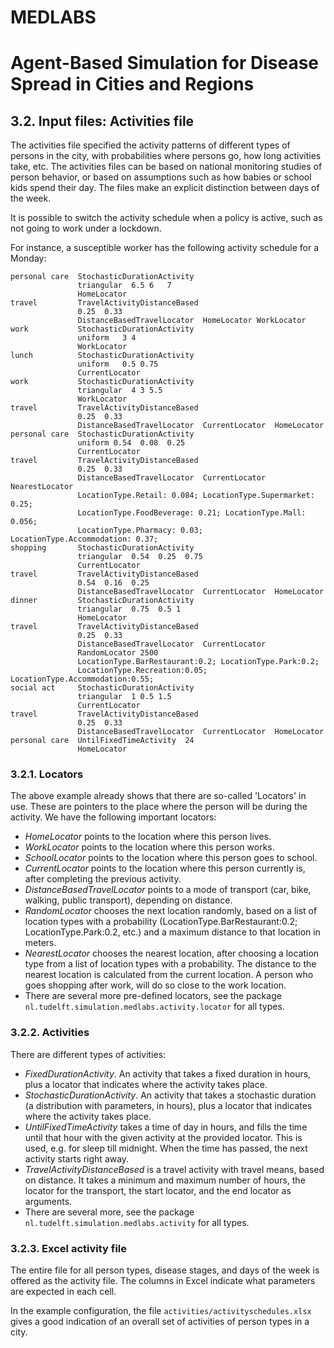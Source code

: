 # MEDLABS
# Agent-Based Simulation for Disease Spread in Cities and Regions

## 3.2. Input files: Activities file

The activities file specified the activity patterns of different types of persons in the city, with probabilities where persons go, how long activities take, etc. The activities files can be based on national monitoring studies of person behavior, or based on assumptions such as how babies or school kids spend their day. The files make an explicit distinction between days of the week.

It is possible to switch the activity schedule when a policy is active, such as not going to work under a lockdown.

For instance, a susceptible worker has the following activity schedule for a Monday:

```
personal care  StochasticDurationActivity    
               triangular  6.5 6   7     
               HomeLocator       
travel         TravelActivityDistanceBased   
               0.25  0.33  
               DistanceBasedTravelLocator  HomeLocator WorkLocator   
work           StochasticDurationActivity    
               uniform   3 4   
               WorkLocator       
lunch          StochasticDurationActivity    
               uniform   0.5 0.75    
               CurrentLocator        
work           StochasticDurationActivity    
               triangular  4 3 5.5   
               WorkLocator       
travel         TravelActivityDistanceBased       
               0.25  0.33    
               DistanceBasedTravelLocator  CurrentLocator  HomeLocator   
personal care  StochasticDurationActivity    
               uniform 0.54  0.08  0.25    
               CurrentLocator        
travel         TravelActivityDistanceBased
               0.25  0.33    
               DistanceBasedTravelLocator  CurrentLocator  NearestLocator    
               LocationType.Retail: 0.084; LocationType.Supermarket: 0.25;
               LocationType.FoodBeverage: 0.21; LocationType.Mall: 0.056;
               LocationType.Pharmacy: 0.03; LocationType.Accommodation: 0.37;
shopping       StochasticDurationActivity    
               triangular  0.54  0.25  0.75    
               CurrentLocator        
travel         TravelActivityDistanceBased     
               0.54  0.16  0.25    
               DistanceBasedTravelLocator  CurrentLocator  HomeLocator   
dinner         StochasticDurationActivity    
               triangular  0.75  0.5 1   
               HomeLocator       
travel         TravelActivityDistanceBased       
               0.25  0.33    
               DistanceBasedTravelLocator  CurrentLocator  
               RandomLocator 2500
               LocationType.BarRestaurant:0.2; LocationType.Park:0.2; 
               LocationType.Recreation:0.05; LocationType.Accommodation:0.55;
social act     StochasticDurationActivity    
               triangular  1 0.5 1.5   
               CurrentLocator        
travel         TravelActivityDistanceBased
               0.25  0.33    
               DistanceBasedTravelLocator  CurrentLocator  HomeLocator   
personal care  UntilFixedTimeActivity  24
               HomeLocator       
```

### 3.2.1. Locators

The above example already shows that there are so-called 'Locators' in use. These are pointers to the place where the person will be during the activity. We have the following important locators:

- *HomeLocator* points to the location where this person lives.
- *WorkLocator* points to the location where this person works.
- *SchoolLocator* points to the location where this person goes to school.
- *CurrentLocator* points to the location where this person currently is, after completing the previous activity.
- *DistanceBasedTravelLocator* points to a mode of transport (car, bike, walking, public transport), depending on distance.
- *RandomLocator* chooses the next location randomly, based on a list of location types with a probability (LocationType.BarRestaurant:0.2; LocationType.Park:0.2, etc.) and a maximum distance to that location in meters.
- *NearestLocator* chooses the nearest location, after choosing a location type from a list of location types with a probability. The distance to the nearest location is calculated from the current location. A person who goes shopping after work, will do so close to the work location.
- There are several more pre-defined locators, see the package `nl.tudelft.simulation.medlabs.activity.locator` for all types. 


### 3.2.2. Activities

There are different types of activities:

- *FixedDurationActivity*. An activity that takes a fixed duration in hours, plus a locator that indicates where the activity takes place.
- *StochasticDurationActivity*. An activity that takes a stochastic duration (a distribution with parameters, in hours), plus a locator that indicates where the activity takes place.
- *UntilFixedTimeActivity* takes a time of day in hours, and fills the time until that hour with the given activity at the provided locator. This is used, e.g. for sleep till midnight. When the time has passed, the next activity starts right away.
- *TravelActivityDistanceBased* is a travel activity with travel means, based on distance. It takes a minimum and maximum number of hours, the locator for the transport, the start locator, and the end locator as arguments.
- There are several more, see the package `nl.tudelft.simulation.medlabs.activity` for all types. 


### 3.2.3. Excel activity file

The entire file for all person types, disease stages, and days of the week is offered as the activity file. The columns in Excel indicate what parameters are expected in each cell. 

In the example configuration, the file `activities/activityschedules.xlsx` gives a good indication of an overall set of activities of person types in a city.
